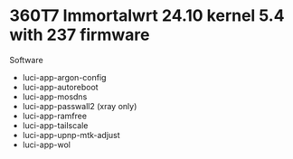# 360T7 Immortalwrt 24.10 kernel 5.4 with 237 firmware

Software

- luci-app-argon-config
- luci-app-autoreboot
- luci-app-mosdns
- luci-app-passwall2 (xray only)
- luci-app-ramfree
- luci-app-tailscale
- luci-app-upnp-mtk-adjust
- luci-app-wol
